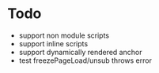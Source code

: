 # Todo

- support non module scripts
- support inline scripts
- support dynamically rendered anchor
- test freezePageLoad/unsub throws error

